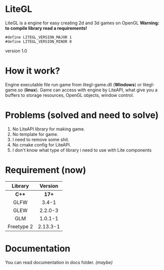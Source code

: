 # LiteGL
LiteGL is a engine for easy creating 2d and 3d games on OpenGL
**Warning: to compile library read a requirements!**

```
#define LITEGL_VERSION_MAJOR 1
#define LITEGL_VERSION_MINOR 0
```
version 1.0 

# How it work?
Engine executable file run game from litegl-game.dll (**Windows**) or litegl-game.so (**linux**). Game can access with engine by LiteAPI, what give you a buffers to storage resources, OpenGL objects, window control.

# Problems (solved and need to solve)
1. No LiteAPI library for making game.
2. No template for game.
3. I need to remove some shit.
4. No cmake config for LiteAPI.
5. I don't know what type of library i need to use with Lite components

# Requirement (now)
|Library|Version|
|:-----:|:-----:|
|**C++**|**17+**|
|GLFW|3.4-1|
|GLEW|2.2.0-3|
|GLM|1.0.1-1|
|Freetype 2|2.13.3-1|

# Documentation 
You can read documentation in docs folder. *(maybe)*
